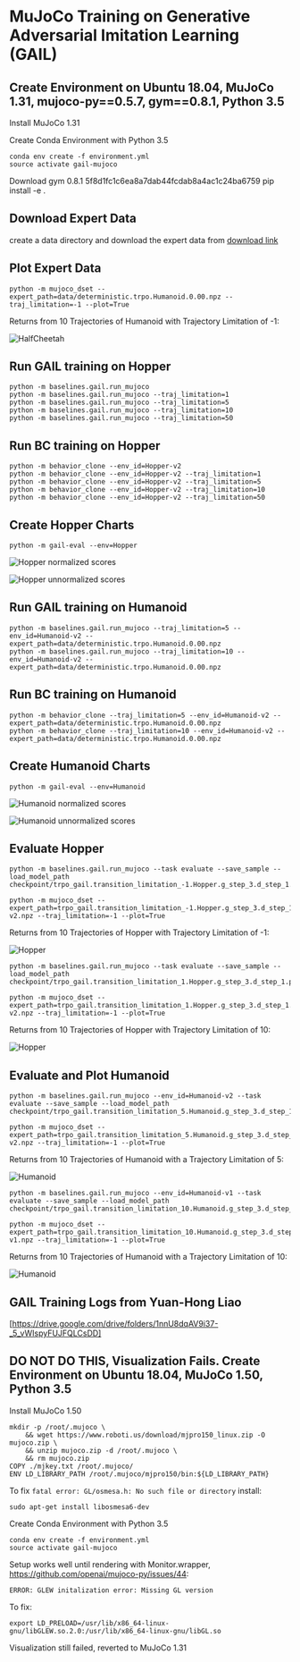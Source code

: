 # MuJoCo Training on Generative Adversarial Imitation Learning (GAIL) 


## Create Environment on Ubuntu 18.04, MuJoCo 1.31, mujoco-py==0.5.7, gym==0.8.1, Python 3.5
Install MuJoCo 1.31

Create Conda Environment with Python 3.5
```
conda env create -f environment.yml
source activate gail-mujoco
```
Download gym 0.8.1 5f8d1fc1c6ea8a7dab44fcdab8a4ac1c24ba6759
pip install -e .


## Download Expert Data
create a data directory and download the expert data from [download link](https://drive.google.com/drive/folders/1h3H4AY_ZBx08hz-Ct0Nxxus-V1melu1U?usp=sharing)

## Plot Expert Data
```
python -m mujoco_dset --expert_path=data/deterministic.trpo.Humanoid.0.00.npz --traj_limitation=-1 --plot=True
```
Returns from 10 Trajectories of Humanoid with Trajectory Limitation of -1:

![HalfCheetah](result/Humanoid-expert--1histogram_rets.png)

## Run GAIL training on Hopper
```
python -m baselines.gail.run_mujoco
python -m baselines.gail.run_mujoco --traj_limitation=1
python -m baselines.gail.run_mujoco --traj_limitation=5
python -m baselines.gail.run_mujoco --traj_limitation=10
python -m baselines.gail.run_mujoco --traj_limitation=50
```

## Run BC training on Hopper
```
python -m behavior_clone --env_id=Hopper-v2
python -m behavior_clone --env_id=Hopper-v2 --traj_limitation=1
python -m behavior_clone --env_id=Hopper-v2 --traj_limitation=5
python -m behavior_clone --env_id=Hopper-v2 --traj_limitation=10
python -m behavior_clone --env_id=Hopper-v2 --traj_limitation=50
```

## Create Hopper Charts
```
python -m gail-eval --env=Hopper
```
![Hopper normalized scores](result/Hopper-normalized-deterministic-scores.png)

![Hopper unnormalized scores](result/Hopper-unnormalized-deterministic-scores.png)


## Run GAIL training on Humanoid
```
python -m baselines.gail.run_mujoco --traj_limitation=5 --env_id=Humanoid-v2 --expert_path=data/deterministic.trpo.Humanoid.0.00.npz
python -m baselines.gail.run_mujoco --traj_limitation=10 --env_id=Humanoid-v2 --expert_path=data/deterministic.trpo.Humanoid.0.00.npz
```

## Run BC training on Humanoid
```
python -m behavior_clone --traj_limitation=5 --env_id=Humanoid-v2 --expert_path=data/deterministic.trpo.Humanoid.0.00.npz
python -m behavior_clone --traj_limitation=10 --env_id=Humanoid-v2 --expert_path=data/deterministic.trpo.Humanoid.0.00.npz
```
## Create Humanoid Charts
```
python -m gail-eval --env=Humanoid
```

![Humanoid normalized scores](result/Humanoid-normalized-deterministic-scores.png)

![Humanoid unnormalized scores](result/Humanoid-unnormalized-deterministic-scores.png)

## Evaluate Hopper
```
python -m baselines.gail.run_mujoco --task evaluate --save_sample --load_model_path   checkpoint/trpo_gail.transition_limitation_-1.Hopper.g_step_3.d_step_1.policy_entcoeff_0.adversary_entcoeff_0.001.seed_0/trpo_gail.transition_limitation_-1.Hopper.g_step_3.d_step_1.policy_entcoeff_0.adversary_entcoeff_0.001.seed_0
```
```
python -m mujoco_dset --expert_path=trpo_gail.transition_limitation_-1.Hopper.g_step_3.d_step_1.policy_entcoeff_0.adversary_entcoeff_0.001.seed_0.Hopper-v2.npz --traj_limitation=-1 --plot=True
```
Returns from 10 Trajectories of Hopper with Trajectory Limitation of -1:

![Hopper](result/Hopper-gail--1histogram_rets.png)

```
python -m baselines.gail.run_mujoco --task evaluate --save_sample --load_model_path  checkpoint/trpo_gail.transition_limitation_1.Hopper.g_step_3.d_step_1.policy_entcoeff_0.adversary_entcoeff_0.001.seed_0/trpo_gail.transition_limitation_1.Hopper.g_step_3.d_step_1.policy_entcoeff_0.adversary_entcoeff_0.001.seed_0
```
```
python -m mujoco_dset --expert_path=trpo_gail.transition_limitation_1.Hopper.g_step_3.d_step_1.policy_entcoeff_0.adversary_entcoeff_0.001.seed_0.Hopper-v2.npz --traj_limitation=-1 --plot=True
```
Returns from 10 Trajectories of Hopper with Trajectory Limitation of 10:

![Hopper](result/Hopper-gail-10histogram_rets.png)


## Evaluate and Plot Humanoid
```
python -m baselines.gail.run_mujoco --env_id=Humanoid-v2 --task evaluate --save_sample --load_model_path   checkpoint/trpo_gail.transition_limitation_5.Humanoid.g_step_3.d_step_1.policy_entcoeff_0.adversary_entcoeff_0.001.seed_0/trpo_gail.transition_limitation_5.Humanoid.g_step_3.d_step_1.policy_entcoeff_0.adversary_entcoeff_0.001.seed_0
```
```
python -m mujoco_dset --expert_path=trpo_gail.transition_limitation_5.Humanoid.g_step_3.d_step_1.policy_entcoeff_0.adversary_entcoeff_0.001.seed_0.Humanoid-v2.npz --traj_limitation=-1 --plot=True
```
Returns from 10 Trajectories of Humanoid with a Trajectory Limitation of 5:

![Humanoid](result/Humanoid-gail-5histogram_rets.png)

```
python -m baselines.gail.run_mujoco --env_id=Humanoid-v1 --task evaluate --save_sample --load_model_path   checkpoint/trpo_gail.transition_limitation_10.Humanoid.g_step_3.d_step_1.policy_entcoeff_0.adversary_entcoeff_0.001.seed_0/trpo_gail.transition_limitation_10.Humanoid.g_step_3.d_step_1.policy_entcoeff_0.adversary_entcoeff_0.001.seed_0
```
```
python -m mujoco_dset --expert_path=trpo_gail.transition_limitation_10.Humanoid.g_step_3.d_step_1.policy_entcoeff_0.adversary_entcoeff_0.001.seed_0.Humanoid-v1.npz --traj_limitation=-1 --plot=True
```
Returns from 10 Trajectories of Humanoid with a Trajectory Limitation of 10:

![Humanoid](result/Humanoid-gail-10histogram_rets.png)


## GAIL Training Logs from Yuan-Hong Liao
[https://drive.google.com/drive/folders/1nnU8dqAV9i37-_5_vWIspyFUJFQLCsDD]




## DO NOT DO THIS, Visualization Fails. Create Environment on Ubuntu 18.04, MuJoCo 1.50, Python 3.5
Install MuJoCo 1.50
```
mkdir -p /root/.mujoco \
    && wget https://www.roboti.us/download/mjpro150_linux.zip -O mujoco.zip \
    && unzip mujoco.zip -d /root/.mujoco \
    && rm mujoco.zip
COPY ./mjkey.txt /root/.mujoco/
ENV LD_LIBRARY_PATH /root/.mujoco/mjpro150/bin:${LD_LIBRARY_PATH}
```

To fix ```fatal error: GL/osmesa.h: No such file or directory``` install:

```
sudo apt-get install libosmesa6-dev
```

Create Conda Environment with Python 3.5
```
conda env create -f environment.yml
source activate gail-mujoco
```

Setup works well until rendering with Monitor.wrapper, https://github.com/openai/mujoco-py/issues/44:
```
ERROR: GLEW initalization error: Missing GL version
```

To fix:
```
export LD_PRELOAD=/usr/lib/x86_64-linux-gnu/libGLEW.so.2.0:/usr/lib/x86_64-linux-gnu/libGL.so
```

Visualization still failed, reverted to MuJoCo 1.31





